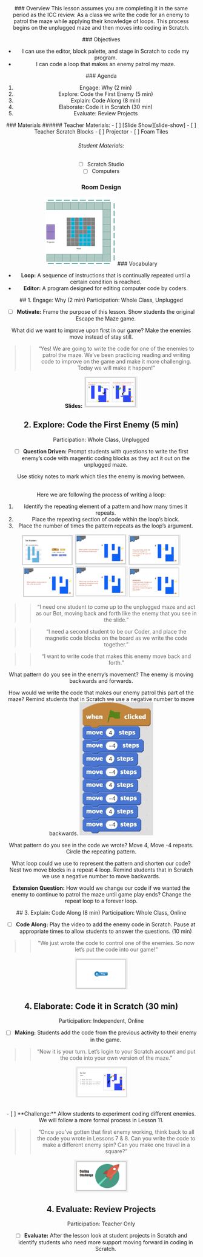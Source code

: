 <header class='header' title='Enemies Everywhere' subtitle='Lesson 10 Part 2'/>

<notable>
<iconp src='/icons/activity.png'>### Overview</iconp>
This lesson assumes you are completing it in the same period as the ICC review. As a class we write the code for an enemy to patrol the maze while applying their knowledge of loops. This process begins on the unplugged maze and then moves into coding in Scratch.

<iconp src='/icons/objectives.png'>### Objectives</iconp>
- I can use the editor, block palette, and stage in Scratch to code my program.
- I can code a loop that makes an enemy patrol my maze.

<iconp src='/icons/agenda.png'>### Agenda</iconp>
1. Engage: Why (2 min)
1. Explore: Code the First Enemy (5 min)
1. Explain: Code Along (8 min)
1. Elaborate: Code it in Scratch (30 min)
1. Evaluate: Review Projects

<note>
<iconp src='/icons/materials.png'>### Materials</iconp>
###### Teacher Materials:
- [ ] [Slide Show][slide-show]
- [ ] Teacher Scratch Blocks
- [ ] Projector
- [ ] Foam Tiles

###### Student Materials:
- [ ] Scratch Studio
- [ ] Computers
</note>


### Room Design
![room](/images/layout-maze.png)
<note>
<iconp src='/icons/vocab.png'>### Vocabulary</iconp>

- **Loop:** A sequence of instructions that is continually repeated until a certain condition is reached.
- **Editor:** A program designed for editing computer code by coders.

</note>

<pagebreak/>
## 1.  Engage: Why (2 min)
Participation: Whole Class, Unplugged

- [ ] **Motivate:** Frame the purpose of this lesson. Show students the original Escape the Maze game.

<iconp type='question'>What did we want to improve upon first in our game?</iconp>
<iconp type='answer'>Make the enemies move instead of stay still.</iconp>

> > “Yes! We are going to write the code for one of the enemies to patrol the maze. We’ve been practicing reading and writing code to improve on the game and make it more challenging. Today we will make it happen!”

<note> **Slides:** ![slides-why](./images/slides-why.png)</note>

## 2. Explore: Code the First Enemy (5 min)
Participation: Whole Class, Unplugged

- [ ] **Question Driven:** Prompt students with questions to write the first enemy’s code with magentic coding blocks as they act it out on the unplugged maze.

<note type="tip"> Use sticky notes to mark which tiles the enemy is moving between.

<br/>Here we are following the process of writing a loop:
1. Identify the repeating element of a pattern and how many times it repeats.
1. Place the repeating section of code within the loop’s block.
1. Place the number of times the pattern repeats as the loop’s argument.

![slides-volunteer](./images/slides-volunteer.png)
![slides-q1](./images/slides-q1.png)
![slides-q2](./images/slides-q2.png)
![slides-q3](./images/slides-q3.png)
![slides-q4](./images/slides-q4.png)
![slides-q5](./images/slides-q5.png)
</note>

> > “I need one student to come up to the unplugged maze and act as our Bot, moving back and forth like the enemy that you see in the slide.”

> > “I need a second student to be our Coder, and place the magnetic code blocks on the board as we write the code together.”

> > “I want to write code that makes this enemy move back and forth.”

<iconp type='question'>What pattern do you see in the enemy’s movement?</iconp>
<iconp type='answer'>The enemy is moving backwards and forwards.</iconp>

<iconp type='question'>How would we write the code that makes our enemy patrol this part of the maze?</iconp>
<iconp type='answer'>Remind students that in Scratch we use a negative number to move backwards.</iconp>
![codesnip1](./images/codesnip1.jpeg)                  

<iconp type='question'>What pattern do you see in the code we wrote?</iconp>
<iconp type='answer'>Move 4, Move -4 repeats. Circle the repeating pattern.</iconp>

<iconp type='question'>What loop could we use to represent the pattern and shorten our code?</iconp>
<iconp type='answer'>Nest two move blocks in a repeat 4 loop. Remind students that in Scratch we use a negative number to move backwards.</iconp>

<iconp type='question'>**Extension Question:** How would we change our code if we wanted the enemy to continue to patrol the maze until game play ends?</iconp>
<iconp type='answer'>Change the repeat loop to a forever loop.</iconp>

<pagebreak/>
## 3. Explain: Code Along (8 min)
Participation: Whole Class, Online

- [ ] **Code Along:** Play the video to add the enemy code in Scratch. Pause at appropriate times to allow students to answer the questions.  (10 min)

> > ”We just wrote the code to control one of the enemies. So now let’s put the code into our game!”

<note>![slides-CodeAlong](./images/slides-codealong.png)</note>

## 4. Elaborate: Code it in Scratch (30 min)
Participation: Independent, Online

- [ ] **Making:** Students add the code from the previous activity to their enemy in the game.

> > “Now it is your turn. Let’s login to your Scratch account and put the code into your own version of the maze.”

<note>![slides-YourTurn](./images/slides-yourturn.png)</note>

<br/>
- [ ] **Challenge:** Allow students to experiment coding different enemies. We will follow a more formal process in Lesson 11.

> > “Once you’ve gotten that first enemy working, think back to all the code you wrote in Lessons 7 & 8. Can you write the code to make a different enemy spin? Can you make one travel in a square?”

<note>![slides-challenge](./images/slides-challenge.png)</note>

## 4. Evaluate: Review Projects
Participation: Teacher Only

- [ ] **Evaluate:** After the lesson look at student projects in Scratch and identify students who need more support moving forward in coding in Scratch.

</notable>

[slide-show]: https://docs.google.com/presentation/d/1r3CuSiro-WklEfXQ6Cr6gKTN3XW0Bl4jA6IMXEkakZA/edit?usp=sharing
